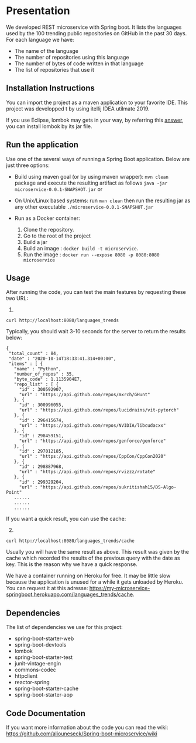 # Presentation

We developed REST microservice  with Spring boot. It lists the languages used by the 100 trending  public repositories on GitHub in the past 30 days. For each language we have:
* The name of the language
* The number of repositories using this language
* The number of bytes of code written in that language
* The list of repositories that use it

## Installation Instructions

You can import the project as a maven application to your favorite IDE. This project was developped t by using itellij IDEA utilmate 2019.

If you use Eclipse, lombok may gets in your way, by referring this [answer](https://stackoverflow.com/questions/22310414/how-to-configure-lombok-in-eclipse-luna/22332248#22332248), you can install lombok by its jar file.

## Run the application
Use one of the several ways of running a Spring Boot application. Below are just three options:

* Build using maven goal (or by using maven wrapper): `mvn clean` package and execute the resulting artifact as follows ` java -jar microservice-0.0.1-SNAPSHOT.jar ` or
* On Unix/Linux based systems: run ` mvn clean ` then run the resulting jar as any other executable `./microservice-0.0.1-SNAPSHOT.jar `
* Run as a Docker container: 

  1. Clone the repository. <br/>
  2. Go to the root of the project <br/>
  3. Build a jar
  4. Build an image : `docker build -t microservice`. <br/>
  5. Run the image : `docker run --expose 8080 -p 8080:8080 microservice`

## Usage

After running the code, you can test the main features by requesting these two URL:


 1. 
 ``` 
 curl http://localhost:8080/languages_trends
 ```
 Typically, you should wait 3-10 seconds for the server to return the results below:

 ```
{
  "total_count" : 84,
  "date" : "2020-10-14T18:33:41.314+00:00",
  "items" : [ {
    "name" : "Python",
    "number_of_repos" : 35,
    "byte_code" : 1.1135904E7,
    "repo_list" : [ {
      "id" : 300592907,
      "url" : "https://api.github.com/repos/mxrch/GHunt"
    }, {
      "id" : 300996055,
      "url" : "https://api.github.com/repos/lucidrains/vit-pytorch"
    }, {
      "id" : 296415674,
      "url" : "https://api.github.com/repos/NVIDIA/libcudacxx"
    }, {
      "id" : 298459151,
      "url" : "https://api.github.com/repos/genforce/genforce"
    }, {
      "id" : 297012185,
      "url" : "https://api.github.com/repos/CppCon/CppCon2020"
    }, {
      "id" : 298887968,
      "url" : "https://api.github.com/repos/rvizzz/rotate"
    }, {
      "id" : 299329204,
      "url" : "https://api.github.com/repos/sukritishah15/DS-Algo-Point"
    ......
    ......
    ......

 ```
If you want a quick result, you can use the cache:

 2. 
 ``` 
 curl http://localhost:8080/languages_trends/cache
 ```
Usually you will have the same result as above. This result was given by the cache which recorded the results of the previous query with the date as key. This is the reason why we have a quick response.


We have a container running on Heroku for free. It may be little slow because the application is unused for a while it gets unloaded by Heroku.
You can request it at this adresse: https://my-microservice-springboot.herokuapp.com/languages_trends/cache. 


## Dependencies

The list of dependencies we use for this project:

* spring-boot-starter-web
* spring-boot-devtools
* lombok
* spring-boot-starter-test
* junit-vintage-engin
* commons-codec
* httpclient
* reactor-spring
* spring-boot-starter-cache
* spring-boot-starter-aop

## Code Documentation

If you want more information about the code you can read the wiki: https://github.com/aliouneseck/Spring-boot-microservice/wiki


